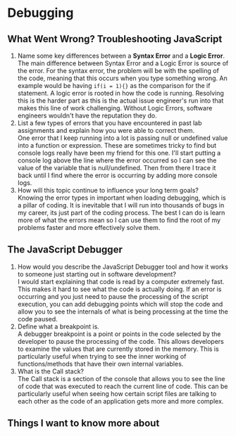 # Debugging

## What Went Wrong? Troubleshooting JavaScript

1. Name some key differences between a **Syntax Error** and a **Logic Error**.<br>
The main difference between Syntax Error and a Logic Error is source of the error. For the syntax error, the problem will be with the spelling of the code, meaning that this occurs when you type something wrong. An example would be having `if(i = 1){}` as the comparison for the if statement. A logic error is rooted in how the code is running. Resolving this is the harder part as this is the actual issue engineer's run into that makes this line of work challenging. Without Logic Errors, software engineers wouldn't have the reputation they do.
2. List a few types of errors that you have encountered in past lab assignments and explain how you were able to correct them.<br>
One error that I keep running into a lot is passing null or undefined value into a function or expression. These are sometimes tricky to find but console logs really have been my friend for this one. I'll start putting a console log above the line where the error occurred so I can see the value of the variable that is null/undefined. Then from there I trace it back until I find where the error is occurring by adding more console logs.
3. How will this topic continue to influence your long term goals?<br>
Knowing the error types in important when loading debugging, which is a pillar of coding. It is inevitable that I will run into thousands of bugs in my career, its just part of the coding process. The best I can do is learn more of what the errors mean so I can use them to find the root of my problems faster and more effectively solve them.

## The JavaScript Debugger

1. How would you describe the JavaScript Debugger tool and how it works to someone just starting out in software development?<br>
I would start explaining that code is read by a computer extremely fast. This makes it hard to see what the code is actually doing. If an error is occurring and you just need to pause the processing of the script execution, you can add debugging points which will stop the code and allow you to see the internals of what is being processing at the time the code paused.
2. Define what a breakpoint is.<br>
A debugger breakpoint is a point or points in the code selected by the developer to pause the processing of the code. This allows developers to examine the values that are currently stored in the memory. This is particularly useful when trying to see the inner working of functions/methods that have their own internal variables.
3. What is the Call stack?<br>
The Call stack is a section of the console that allows you to see the line of code that was executed to reach the current line of code. This can be particularly useful when seeing how certain script files are talking to each other as the code of an application gets more and more complex.

## Things I want to know more about
